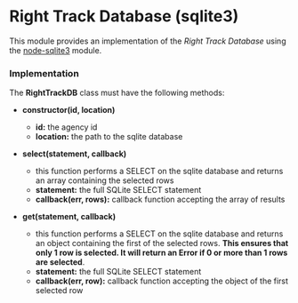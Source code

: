 Right Track Database (sqlite3)
==============================

This module provides an implementation of the _Right Track Database_ 
using the [node-sqlite3](https://github.com/mapbox/node-sqlite3) module. 

### Implementation

The **RightTrackDB** class must have the following methods:

- **constructor(id, location)**
    - **id:** the agency id
    - **location:** the path to the sqlite database
    
- **select(statement, callback)**
    - this function performs a SELECT on the sqlite database and returns an 
    array containing the selected rows
    - **statement:** the full SQLite SELECT statement
    - **callback(err, rows):** callback function accepting the array of results
    
- **get(statement, callback)**
    - this function performs a SELECT on the sqlite database and returns an 
    object containing the first of the selected rows.  **This ensures that only 
    1 row is selected.  It will return an Error if 0 or more than 1 rows are 
    selected**.
    - **statement:** the full SQLite SELECT statement
    - **callback(err, row):** callback function accepting the object of the first 
    selected row
     
